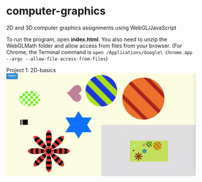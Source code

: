 # computer-graphics
2D and 3D computer graphics assignments using WebGL/JavaScript

To run the program, open **index.html**. You also need to unzip the WebGLMath folder and allow access from files from your browser. (For Chrome, the Terminal command is `open /Applications/Google\ Chrome.app --args --allow-file-access-from-files`)

Project 1: 2D-basics
![Screenshot](BasicObjects.gif)
